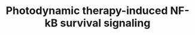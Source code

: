 ---
annotations:
- type: Disease Ontology
  value: cancer
- type: Pathway Ontology
  value: altered regulatory pathway
authors:
- Ruudweijer
- MaintBot
- Khanspers
- AlexanderPico
- Fehrhart
description: Photodynamic therapy may induce a pro-inflammatory and angiogenic response
  mediated by NF-κB.   Proteins on this pathway have targeted assays available via
  the [https://assays.cancer.gov/available_assays?wp_id=WP3617 CPTAC Assay Portal]
last-edited: 2019-09-06
organisms:
- Homo sapiens
redirect_from:
- /index.php/Pathway:WP3617
- /instance/WP3617
schema-jsonld:
- '@context': https://schema.org/
  '@id': https://wikipathways.github.io/pathways/WP3617.html
  '@type': Dataset
  creator:
    '@type': Organization
    name: WikiPathways
  description: Photodynamic therapy may induce a pro-inflammatory and angiogenic response
    mediated by NF-κB.   Proteins on this pathway have targeted assays available via
    the [https://assays.cancer.gov/available_assays?wp_id=WP3617 CPTAC Assay Portal]
  keywords:
  - CD40LG
  - MMP9
  - BIRC3
  - CCND1
  - VCAM1
  - IL1A
  - REL
  - CSF2
  - IL2
  - ICAM1
  - BCL2L2
  - IL6
  - PTGS2
  - TRAF6
  - CFLAR
  - NFKB1
  - VEGFA
  - CXCL2
  - EGLN2
  - IKBKB
  - TNF
  - SELE
  - MMP2
  - NFKB2
  - BIRC2
  - RELB
  - TNFRSF1A
  - BIRC5
  - MMP3
  - RELA
  - MMP1
  - IL1B
  - IL8
  - CHUK
  - BCL2A1
  license: CC0
  name: Photodynamic therapy-induced NF-kB survival signaling
seo: CreativeWork
title: Photodynamic therapy-induced NF-kB survival signaling
wpid: WP3617
---